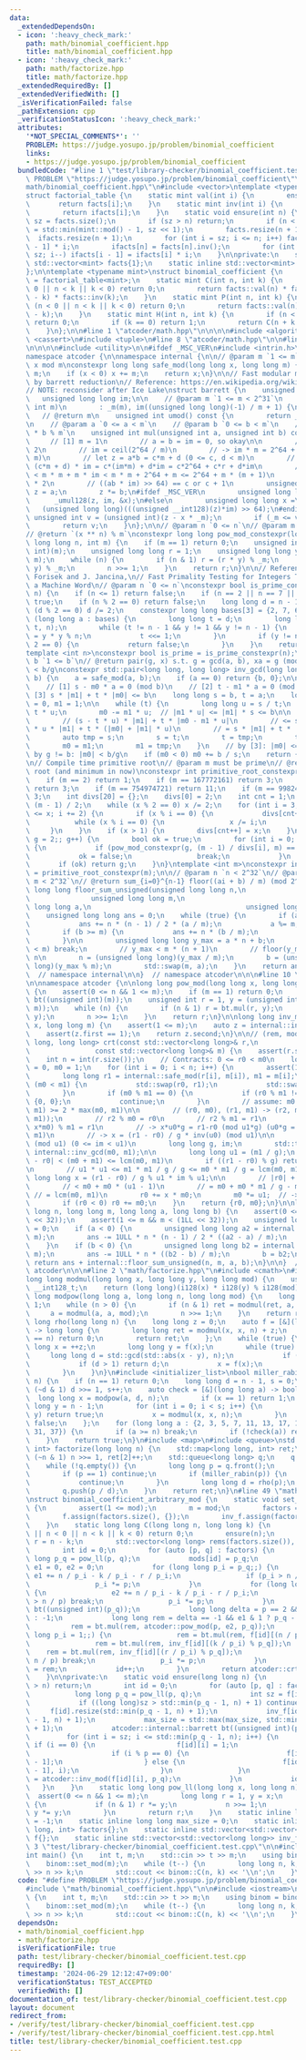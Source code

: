 ```yaml
---
data:
  _extendedDependsOn:
  - icon: ':heavy_check_mark:'
    path: math/binomial_coefficient.hpp
    title: math/binomial_coefficient.hpp
  - icon: ':heavy_check_mark:'
    path: math/factorize.hpp
    title: math/factorize.hpp
  _extendedRequiredBy: []
  _extendedVerifiedWith: []
  _isVerificationFailed: false
  _pathExtension: cpp
  _verificationStatusIcon: ':heavy_check_mark:'
  attributes:
    '*NOT_SPECIAL_COMMENTS*': ''
    PROBLEM: https://judge.yosupo.jp/problem/binomial_coefficient
    links:
    - https://judge.yosupo.jp/problem/binomial_coefficient
  bundledCode: "#line 1 \"test/library-checker/binomial_coefficient.test.cpp\"\n#define\
    \ PROBLEM \"https://judge.yosupo.jp/problem/binomial_coefficient\"\n#line 2 \"\
    math/binomial_coefficient.hpp\"\n#include <vector>\ntemplate <typename mint>\n\
    struct factorial_table {\n    static mint val(int i) {\n        ensure(i);\n \
    \       return facts[i];\n    }\n    static mint inv(int i) {\n        ensure(i);\n\
    \        return ifacts[i];\n    }\n    static void ensure(int n) {\n        int\
    \ sz = facts.size();\n        if (sz > n) return;\n        if (n < sz << 1) n\
    \ = std::min(mint::mod() - 1, sz << 1);\n        facts.resize(n + 1);\n      \
    \  ifacts.resize(n + 1);\n        for (int i = sz; i <= n; i++) facts[i] = facts[i\
    \ - 1] * i;\n        ifacts[n] = facts[n].inv();\n        for (int i = n; i >=\
    \ sz; i--) ifacts[i - 1] = ifacts[i] * i;\n    }\n\nprivate:\n    static inline\
    \ std::vector<mint> facts{1};\n    static inline std::vector<mint> ifacts{1};\n\
    };\n\ntemplate <typename mint>\nstruct binomial_coefficient {\n    using facts\
    \ = factorial_table<mint>;\n    static mint C(int n, int k) {\n        if (n <\
    \ 0 || n < k || k < 0) return 0;\n        return facts::val(n) * facts::inv(n\
    \ - k) * facts::inv(k);\n    }\n    static mint P(int n, int k) {\n        if\
    \ (n < 0 || n < k || k < 0) return 0;\n        return facts::val(n) * facts::inv(n\
    \ - k);\n    }\n    static mint H(int n, int k) {\n        if (n < 0 || k < 0)\
    \ return 0;\n        if (k == 0) return 1;\n        return C(n + k - 1, k);\n\
    \    }\n};\n\n#line 1 \"atcoder/math.hpp\"\n\n\n\n#include <algorithm>\n#include\
    \ <cassert>\n#include <tuple>\n#line 8 \"atcoder/math.hpp\"\n\n#line 1 \"atcoder/internal_math.hpp\"\
    \n\n\n\n#include <utility>\n\n#ifdef _MSC_VER\n#include <intrin.h>\n#endif\n\n\
    namespace atcoder {\n\nnamespace internal {\n\n// @param m `1 <= m`\n// @return\
    \ x mod m\nconstexpr long long safe_mod(long long x, long long m) {\n    x %=\
    \ m;\n    if (x < 0) x += m;\n    return x;\n}\n\n// Fast modular multiplication\
    \ by barrett reduction\n// Reference: https://en.wikipedia.org/wiki/Barrett_reduction\n\
    // NOTE: reconsider after Ice Lake\nstruct barrett {\n    unsigned int _m;\n \
    \   unsigned long long im;\n\n    // @param m `1 <= m < 2^31`\n    explicit barrett(unsigned\
    \ int m)\n        : _m(m), im((unsigned long long)(-1) / m + 1) {\n    }\n\n \
    \   // @return m\n    unsigned int umod() const {\n        return _m;\n    }\n\
    \n    // @param a `0 <= a < m`\n    // @param b `0 <= b < m`\n    // @return `a\
    \ * b % m`\n    unsigned int mul(unsigned int a, unsigned int b) const {\n   \
    \     // [1] m = 1\n        // a = b = im = 0, so okay\n\n        // [2] m >=\
    \ 2\n        // im = ceil(2^64 / m)\n        // -> im * m = 2^64 + r (0 <= r <\
    \ m)\n        // let z = a*b = c*m + d (0 <= c, d < m)\n        // a*b * im =\
    \ (c*m + d) * im = c*(im*m) + d*im = c*2^64 + c*r + d*im\n        // c*r + d*im\
    \ < m * m + m * im < m * m + 2^64 + m <= 2^64 + m * (m + 1)\n        // < 2^64\
    \ * 2\n        // ((ab * im) >> 64) == c or c + 1\n        unsigned long long\
    \ z = a;\n        z *= b;\n#ifdef _MSC_VER\n        unsigned long long x;\n  \
    \      _umul128(z, im, &x);\n#else\n        unsigned long long x =\n         \
    \   (unsigned long long)(((unsigned __int128)(z)*im) >> 64);\n#endif\n       \
    \ unsigned int v = (unsigned int)(z - x * _m);\n        if (_m <= v) v += _m;\n\
    \        return v;\n    }\n};\n\n// @param n `0 <= n`\n// @param m `1 <= m`\n\
    // @return `(x ** n) % m`\nconstexpr long long pow_mod_constexpr(long long x,\
    \ long long n, int m) {\n    if (m == 1) return 0;\n    unsigned int _m = (unsigned\
    \ int)(m);\n    unsigned long long r = 1;\n    unsigned long long y = safe_mod(x,\
    \ m);\n    while (n) {\n        if (n & 1) r = (r * y) % _m;\n        y = (y *\
    \ y) % _m;\n        n >>= 1;\n    }\n    return r;\n}\n\n// Reference:\n// M.\
    \ Forisek and J. Jancina,\n// Fast Primality Testing for Integers That Fit into\
    \ a Machine Word\n// @param n `0 <= n`\nconstexpr bool is_prime_constexpr(int\
    \ n) {\n    if (n <= 1) return false;\n    if (n == 2 || n == 7 || n == 61) return\
    \ true;\n    if (n % 2 == 0) return false;\n    long long d = n - 1;\n    while\
    \ (d % 2 == 0) d /= 2;\n    constexpr long long bases[3] = {2, 7, 61};\n    for\
    \ (long long a : bases) {\n        long long t = d;\n        long long y = pow_mod_constexpr(a,\
    \ t, n);\n        while (t != n - 1 && y != 1 && y != n - 1) {\n            y\
    \ = y * y % n;\n            t <<= 1;\n        }\n        if (y != n - 1 && t %\
    \ 2 == 0) {\n            return false;\n        }\n    }\n    return true;\n}\n\
    template <int n>\nconstexpr bool is_prime = is_prime_constexpr(n);\n\n// @param\
    \ b `1 <= b`\n// @return pair(g, x) s.t. g = gcd(a, b), xa = g (mod b), 0 <= x\
    \ < b/g\nconstexpr std::pair<long long, long long> inv_gcd(long long a, long long\
    \ b) {\n    a = safe_mod(a, b);\n    if (a == 0) return {b, 0};\n\n    // Contracts:\n\
    \    // [1] s - m0 * a = 0 (mod b)\n    // [2] t - m1 * a = 0 (mod b)\n    //\
    \ [3] s * |m1| + t * |m0| <= b\n    long long s = b, t = a;\n    long long m0\
    \ = 0, m1 = 1;\n\n    while (t) {\n        long long u = s / t;\n        s -=\
    \ t * u;\n        m0 -= m1 * u;  // |m1 * u| <= |m1| * s <= b\n\n        // [3]:\n\
    \        // (s - t * u) * |m1| + t * |m0 - m1 * u|\n        // <= s * |m1| - t\
    \ * u * |m1| + t * (|m0| + |m1| * u)\n        // = s * |m1| + t * |m0| <= b\n\n\
    \        auto tmp = s;\n        s = t;\n        t = tmp;\n        tmp = m0;\n\
    \        m0 = m1;\n        m1 = tmp;\n    }\n    // by [3]: |m0| <= b/g\n    //\
    \ by g != b: |m0| < b/g\n    if (m0 < 0) m0 += b / s;\n    return {s, m0};\n}\n\
    \n// Compile time primitive root\n// @param m must be prime\n// @return primitive\
    \ root (and minimum in now)\nconstexpr int primitive_root_constexpr(int m) {\n\
    \    if (m == 2) return 1;\n    if (m == 167772161) return 3;\n    if (m == 469762049)\
    \ return 3;\n    if (m == 754974721) return 11;\n    if (m == 998244353) return\
    \ 3;\n    int divs[20] = {};\n    divs[0] = 2;\n    int cnt = 1;\n    int x =\
    \ (m - 1) / 2;\n    while (x % 2 == 0) x /= 2;\n    for (int i = 3; (long long)(i)*i\
    \ <= x; i += 2) {\n        if (x % i == 0) {\n            divs[cnt++] = i;\n \
    \           while (x % i == 0) {\n                x /= i;\n            }\n   \
    \     }\n    }\n    if (x > 1) {\n        divs[cnt++] = x;\n    }\n    for (int\
    \ g = 2;; g++) {\n        bool ok = true;\n        for (int i = 0; i < cnt; i++)\
    \ {\n            if (pow_mod_constexpr(g, (m - 1) / divs[i], m) == 1) {\n    \
    \            ok = false;\n                break;\n            }\n        }\n \
    \       if (ok) return g;\n    }\n}\ntemplate <int m>\nconstexpr int primitive_root\
    \ = primitive_root_constexpr(m);\n\n// @param n `n < 2^32`\n// @param m `1 <=\
    \ m < 2^32`\n// @return sum_{i=0}^{n-1} floor((ai + b) / m) (mod 2^64)\nunsigned\
    \ long long floor_sum_unsigned(unsigned long long n,\n                       \
    \               unsigned long long m,\n                                      unsigned\
    \ long long a,\n                                      unsigned long long b) {\n\
    \    unsigned long long ans = 0;\n    while (true) {\n        if (a >= m) {\n\
    \            ans += n * (n - 1) / 2 * (a / m);\n            a %= m;\n        }\n\
    \        if (b >= m) {\n            ans += n * (b / m);\n            b %= m;\n\
    \        }\n\n        unsigned long long y_max = a * n + b;\n        if (y_max\
    \ < m) break;\n        // y_max < m * (n + 1)\n        // floor(y_max / m) <=\
    \ n\n        n = (unsigned long long)(y_max / m);\n        b = (unsigned long\
    \ long)(y_max % m);\n        std::swap(m, a);\n    }\n    return ans;\n}\n\n}\
    \  // namespace internal\n\n}  // namespace atcoder\n\n\n#line 10 \"atcoder/math.hpp\"\
    \n\nnamespace atcoder {\n\nlong long pow_mod(long long x, long long n, int m)\
    \ {\n    assert(0 <= n && 1 <= m);\n    if (m == 1) return 0;\n    internal::barrett\
    \ bt((unsigned int)(m));\n    unsigned int r = 1, y = (unsigned int)(internal::safe_mod(x,\
    \ m));\n    while (n) {\n        if (n & 1) r = bt.mul(r, y);\n        y = bt.mul(y,\
    \ y);\n        n >>= 1;\n    }\n    return r;\n}\n\nlong long inv_mod(long long\
    \ x, long long m) {\n    assert(1 <= m);\n    auto z = internal::inv_gcd(x, m);\n\
    \    assert(z.first == 1);\n    return z.second;\n}\n\n// (rem, mod)\nstd::pair<long\
    \ long, long long> crt(const std::vector<long long>& r,\n                    \
    \                const std::vector<long long>& m) {\n    assert(r.size() == m.size());\n\
    \    int n = int(r.size());\n    // Contracts: 0 <= r0 < m0\n    long long r0\
    \ = 0, m0 = 1;\n    for (int i = 0; i < n; i++) {\n        assert(1 <= m[i]);\n\
    \        long long r1 = internal::safe_mod(r[i], m[i]), m1 = m[i];\n        if\
    \ (m0 < m1) {\n            std::swap(r0, r1);\n            std::swap(m0, m1);\n\
    \        }\n        if (m0 % m1 == 0) {\n            if (r0 % m1 != r1) return\
    \ {0, 0};\n            continue;\n        }\n        // assume: m0 > m1, lcm(m0,\
    \ m1) >= 2 * max(m0, m1)\n\n        // (r0, m0), (r1, m1) -> (r2, m2 = lcm(m0,\
    \ m1));\n        // r2 % m0 = r0\n        // r2 % m1 = r1\n        // -> (r0 +\
    \ x*m0) % m1 = r1\n        // -> x*u0*g = r1-r0 (mod u1*g) (u0*g = m0, u1*g =\
    \ m1)\n        // -> x = (r1 - r0) / g * inv(u0) (mod u1)\n\n        // im = inv(u0)\
    \ (mod u1) (0 <= im < u1)\n        long long g, im;\n        std::tie(g, im) =\
    \ internal::inv_gcd(m0, m1);\n\n        long long u1 = (m1 / g);\n        // |r1\
    \ - r0| < (m0 + m1) <= lcm(m0, m1)\n        if ((r1 - r0) % g) return {0, 0};\n\
    \n        // u1 * u1 <= m1 * m1 / g / g <= m0 * m1 / g = lcm(m0, m1)\n       \
    \ long long x = (r1 - r0) / g % u1 * im % u1;\n\n        // |r0| + |m0 * x|\n\
    \        // < m0 + m0 * (u1 - 1)\n        // = m0 + m0 * m1 / g - m0\n       \
    \ // = lcm(m0, m1)\n        r0 += x * m0;\n        m0 *= u1;  // -> lcm(m0, m1)\n\
    \        if (r0 < 0) r0 += m0;\n    }\n    return {r0, m0};\n}\n\nlong long floor_sum(long\
    \ long n, long long m, long long a, long long b) {\n    assert(0 <= n && n < (1LL\
    \ << 32));\n    assert(1 <= m && m < (1LL << 32));\n    unsigned long long ans\
    \ = 0;\n    if (a < 0) {\n        unsigned long long a2 = internal::safe_mod(a,\
    \ m);\n        ans -= 1ULL * n * (n - 1) / 2 * ((a2 - a) / m);\n        a = a2;\n\
    \    }\n    if (b < 0) {\n        unsigned long long b2 = internal::safe_mod(b,\
    \ m);\n        ans -= 1ULL * n * ((b2 - b) / m);\n        b = b2;\n    }\n   \
    \ return ans + internal::floor_sum_unsigned(n, m, a, b);\n}\n\n}  // namespace\
    \ atcoder\n\n\n#line 2 \"math/factorize.hpp\"\n#include <cmath>\n#include <numeric>\n\
    long long modmul(long long x, long long y, long long mod) {\n    using i128 =\
    \ __int128_t;\n    return (long long)(i128(x) * i128(y) % i128(mod));\n}\nlong\
    \ long modpow(long long a, long long n, long long mod) {\n    long long ret =\
    \ 1;\n    while (n > 0) {\n        if (n & 1) ret = modmul(ret, a, mod);\n   \
    \     a = modmul(a, a, mod);\n        n >>= 1;\n    }\n    return ret;\n}\nlong\
    \ long rho(long long n) {\n    long long z = 0;\n    auto f = [&](long long x)\
    \ -> long long {\n        long long ret = modmul(x, x, n) + z;\n        if (ret\
    \ == n) return 0;\n        return ret;\n    };\n    while (true) {\n        long\
    \ long x = ++z;\n        long long y = f(x);\n        while (true) {\n       \
    \     long long d = std::gcd(std::abs(x - y), n);\n            if (d == n) break;\n\
    \            if (d > 1) return d;\n            x = f(x);\n            y = f(f(y));\n\
    \        }\n    }\n}\n#include <initializer_list>\nbool miller_rabin(long long\
    \ n) {\n    if (n == 1) return 0;\n    long long d = n - 1, s = 0;\n    while\
    \ (~d & 1) d >>= 1, s++;\n    auto check = [&](long long a) -> bool {\n      \
    \  long long x = modpow(a, d, n);\n        if (x == 1) return 1;\n        long\
    \ long y = n - 1;\n        for (int i = 0; i < s; i++) {\n            if (x ==\
    \ y) return true;\n            x = modmul(x, x, n);\n        }\n        return\
    \ false;\n    };\n    for (long long a : {2, 3, 5, 7, 11, 13, 17, 19, 23, 29,\
    \ 31, 37}) {\n        if (a >= n) break;\n        if (!check(a)) return false;\n\
    \    }\n    return true;\n}\n#include <map>\n#include <queue>\nstd::map<long long,\
    \ int> factorize(long long n) {\n    std::map<long long, int> ret;\n    while\
    \ (~n & 1) n >>= 1, ret[2]++;\n    std::queue<long long> q;\n    q.push(n);\n\
    \    while (!q.empty()) {\n        long long p = q.front();\n        q.pop();\n\
    \        if (p == 1) continue;\n        if (miller_rabin(p)) {\n            ret[p]++;\n\
    \            continue;\n        }\n        long long d = rho(p);\n        q.push(d);\n\
    \        q.push(p / d);\n    }\n    return ret;\n}\n#line 49 \"math/binomial_coefficient.hpp\"\
    \nstruct binomial_coefficient_arbitrary_mod {\n    static void set_mod(int mod)\
    \ {\n        assert(1 <= mod);\n        m = mod;\n        factors = factorize(m);\n\
    \        f.assign(factors.size(), {});\n        inv_f.assign(factors.size(), {});\n\
    \    }\n    static long long C(long long n, long long k) {\n        if (m == 1\
    \ || n < 0 || n < k || k < 0) return 0;\n        ensure(n);\n        long long\
    \ r = n - k;\n        std::vector<long long> rems(factors.size()), mods(factors.size());\n\
    \        int id = 0;\n        for (auto [p, q] : factors) {\n            long\
    \ long p_q = pow_ll(p, q);\n            mods[id] = p_q;\n            long long\
    \ e1 = 0, e2 = 0;\n            for (long long p_i = p_q;;) {\n               \
    \ e1 += n / p_i - k / p_i - r / p_i;\n                if (p_i > n / p) break;\n\
    \                p_i *= p;\n            }\n            for (long long p_i = p;;)\
    \ {\n                e2 += n / p_i - k / p_i - r / p_i;\n                if (p_i\
    \ > n / p) break;\n                p_i *= p;\n            }\n            atcoder::internal::barrett\
    \ bt((unsigned int)(p_q));\n            long long delta = p == 2 && q >= 3 ? 1\
    \ : -1;\n            long long rem = delta == -1 && e1 & 1 ? p_q - 1 : 1;\n  \
    \          rem = bt.mul(rem, atcoder::pow_mod(p, e2, p_q));\n            for (long\
    \ long p_i = 1;;) {\n                rem = bt.mul(rem, f[id][(n / p_i) % p_q]);\n\
    \                rem = bt.mul(rem, inv_f[id][(k / p_i) % p_q]);\n            \
    \    rem = bt.mul(rem, inv_f[id][(r / p_i) % p_q]);\n                if (p_i >\
    \ n / p) break;\n                p_i *= p;\n            }\n            rems[id]\
    \ = rem;\n            id++;\n        }\n        return atcoder::crt(rems, mods).first;\n\
    \    }\n\nprivate:\n    static void ensure(long long n) {\n        if (max_size\
    \ > n) return;\n        int id = 0;\n        for (auto [p, q] : factors) {\n \
    \           long long p_q = pow_ll(p, q);\n            int sz = f[id].size();\n\
    \            if ((long long)sz > std::min(p_q - 1, n) + 1) continue;\n       \
    \     f[id].resize(std::min(p_q - 1, n) + 1);\n            inv_f[id].resize(std::min(p_q\
    \ - 1, n) + 1);\n            max_size = std::max(max_size, std::min(p_q - 1, n)\
    \ + 1);\n            atcoder::internal::barrett bt((unsigned int)(p_q));\n   \
    \         for (int i = sz; i <= std::min(p_q - 1, n); i++) {\n               \
    \ if (i == 0) {\n                    f[id][i] = 1;\n                } else {\n\
    \                    if (i % p == 0) {\n                        f[id][i] = f[id][i\
    \ - 1];\n                    } else {\n                        f[id][i] = bt.mul(f[id][i\
    \ - 1], i);\n                    }\n                }\n                inv_f[id][i]\
    \ = atcoder::inv_mod(f[id][i], p_q);\n            }\n            id++;\n     \
    \   }\n    }\n    static long long pow_ll(long long x, long long n) {\n      \
    \  assert(0 <= n && 1 <= m);\n        long long r = 1, y = x;\n        while (n)\
    \ {\n            if (n & 1) r *= y;\n            n >>= 1;\n            if (n)\
    \ y *= y;\n        }\n        return r;\n    }\n    static inline long long m\
    \ = -1;\n    static inline long long max_size = 0;\n    static inline std::map<long\
    \ long, int> factors{};\n    static inline std::vector<std::vector<long long>>\
    \ f{};\n    static inline std::vector<std::vector<long long>> inv_f{};\n};\n#line\
    \ 3 \"test/library-checker/binomial_coefficient.test.cpp\"\n\n#include <iostream>\n\
    int main() {\n    int t, m;\n    std::cin >> t >> m;\n    using binom = binomial_coefficient_arbitrary_mod;\n\
    \    binom::set_mod(m);\n    while (t--) {\n        long long n, k;\n        std::cin\
    \ >> n >> k;\n        std::cout << binom::C(n, k) << '\\n';\n    }\n}\n"
  code: "#define PROBLEM \"https://judge.yosupo.jp/problem/binomial_coefficient\"\n\
    #include \"math/binomial_coefficient.hpp\"\n\n#include <iostream>\nint main()\
    \ {\n    int t, m;\n    std::cin >> t >> m;\n    using binom = binomial_coefficient_arbitrary_mod;\n\
    \    binom::set_mod(m);\n    while (t--) {\n        long long n, k;\n        std::cin\
    \ >> n >> k;\n        std::cout << binom::C(n, k) << '\\n';\n    }\n}"
  dependsOn:
  - math/binomial_coefficient.hpp
  - math/factorize.hpp
  isVerificationFile: true
  path: test/library-checker/binomial_coefficient.test.cpp
  requiredBy: []
  timestamp: '2024-06-29 12:12:47+09:00'
  verificationStatus: TEST_ACCEPTED
  verifiedWith: []
documentation_of: test/library-checker/binomial_coefficient.test.cpp
layout: document
redirect_from:
- /verify/test/library-checker/binomial_coefficient.test.cpp
- /verify/test/library-checker/binomial_coefficient.test.cpp.html
title: test/library-checker/binomial_coefficient.test.cpp
---
```

